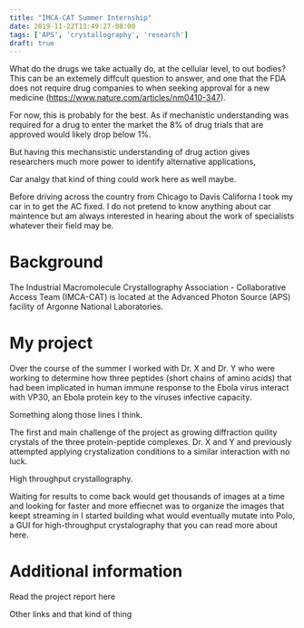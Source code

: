 ```yaml
---
title: "IMCA-CAT Summer Internship"
date: 2019-11-22T13:49:27-08:00
tags: ['APS', 'crystallography', 'research']
draft: true
---
```







What do the drugs we take actually do, at the cellular level, to out bodies? This can be an extemely diffcult question to answer, and one that the FDA does not require drug companies to when seeking approval for a new medicine (https://www.nature.com/articles/nm0410-347). 

For now, this is probably for the best. As if mechanistic understanding was required for a drug to enter the market the 8% of drug trials that are approved would likely drop below 1%. 

But having this mechansistic understanding of drug action gives researchers much more power to identify alternative applications, 

Car analgy that kind of thing could work here
as well maybe. 

Before driving across the country from Chicago to Davis Californa I took my car in to get the AC fixed. I do not pretend to know anything about car maintence but am always interested in hearing about the work of specialists whatever their field may be. 


# Background

The Industrial Macromolecule Crystallography Association - Collaborative Access Team (IMCA-CAT) is located at the Advanced Photon Source (APS) facility of Argonne National Laboratories.

# My project

Over the course of the summer I worked with Dr. X and Dr. Y who were working to determine how three peptides (short chains of amino acids) that had been implicated in human immune response to the Ebola virus interact with VP30, an Ebola protein key to the viruses infective capacity. 

Something along those lines I think.

The first and main challenge of the project as growing diffraction quility crystals of the three
protein-peptide complexes. Dr. X and Y and previously attempted applying crystalization conditions to a similar interaction with no luck. 

High throughput crystallography.


Waiting for results to come back would get thousands of images at a time and looking for faster and more effiecnet was to organize the images that keept streaming in I started building what would eventually mutate into Polo, a GUI for high-throughput crystalography that you can read more about here.




# Additional information

Read the project report here

Other links and that kind of thing